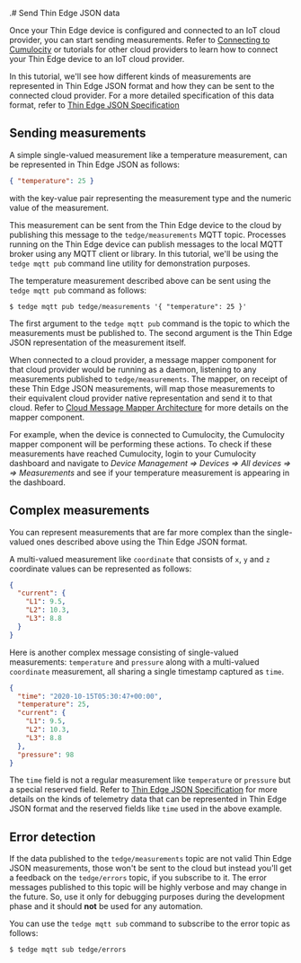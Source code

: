 .# Send Thin Edge JSON data

Once your Thin Edge device is configured and connected to an IoT cloud provider, you can start sending measurements.
Refer to [Connecting to Cumulocity](../tutorials/connect-c8y.md) or tutorials for other cloud providers 
to learn how to connect your Thin Edge device to an IoT cloud provider. 

In this tutorial, we'll see how different kinds of measurements are represented in Thin Edge JSON format and 
how they can be sent to the connected cloud provider.
For a more detailed specification of this data format, refer to [Thin Edge JSON Specification](../architecture/thin-edge-json.md)

## Sending measurements

A simple single-valued measurement like a temperature measurement, can be represented in Thin Edge JSON as follows:

```json
{ "temperature": 25 }
```

with the key-value pair representing the measurement type and the numeric value of the measurement.

This measurement can be sent from the Thin Edge device to the cloud by publishing this message to the `tedge/measurements` MQTT topic.
Processes running on the Thin Edge device can publish messages to the local MQTT broker using any MQTT client or library.
In this tutorial, we'll be using the `tedge mqtt pub` command line utility for demonstration purposes.

The temperature measurement described above can be sent using the `tedge mqtt pub` command as follows:

```shell
$ tedge mqtt pub tedge/measurements '{ "temperature": 25 }'
```

The first argument to the `tedge mqtt pub` command is the topic to which the measurements must be published to.
The second argument is the Thin Edge JSON representation of the measurement itself.

When connected to a cloud provider, a message mapper component for that cloud provider would be running as a daemon, 
listening to any measurements published to `tedge/measurements`.
The mapper, on receipt of these Thin Edge JSON measurements, will map those measurements to their equivalent
cloud provider native representation and send it to that cloud.
Refer to [Cloud Message Mapper Architecture](../architecture/mapper.md) for more details on the mapper component.

For example, when the device is connected to Cumulocity, the Cumulocity mapper component will be performing these actions.
To check if these measurements have reached Cumulocity, login to your Cumulocity dashboard and navigate to
_Device Management => Devices => All devices => <your device id> => Measurements_ 
and see if your temperature measurement is appearing in the dashboard.

## Complex measurements

You can represent measurements that are far more complex than the single-valued ones described above using the Thin Edge JSON format.

A multi-valued measurement like `coordinate` that consists of `x`, `y` and `z` coordinate values can be represented as follows:

```json
{
  "current": {
    "L1": 9.5,
    "L2": 10.3,
    "L3": 8.8
  }
}
```

Here is another complex message consisting of single-valued measurements: `temperature` and `pressure` 
along with a multi-valued `coordinate` measurement, all sharing a single timestamp captured as `time`.

```json
{
  "time": "2020-10-15T05:30:47+00:00",
  "temperature": 25,
  "current": {
    "L1": 9.5,
    "L2": 10.3,
    "L3": 8.8
  },
  "pressure": 98
}
```

The `time` field is not a regular measurement like `temperature` or `pressure` but a special reserved field.
Refer to [Thin Edge JSON Specification](../architecture/thin-edge-json.md) for more details on the kinds of telemetry 
data that can be represented in Thin Edge JSON format and the reserved fields like `time` used in the above example.

## Error detection

If the data published to the `tedge/measurements` topic are not valid Thin Edge JSON measurements, those won't be
sent to the cloud but instead you'll get a feedback on the `tedge/errors` topic, if you subscribe to it.
The error messages published to this topic will be highly verbose and may change in the future.
So, use it only for debugging purposes during the development phase and it should **not** be used for any automation.

You can use the `tedge mqtt sub` command to subscribe to the error topic as follows:

```shell
$ tedge mqtt sub tedge/errors
```
